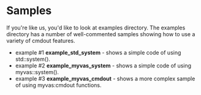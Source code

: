 # Samples

If you're like us, you'd like to look at examples directory.
The examples directory has a number of well-commented samples showing how to use a
variety of cmdout features.

*   example #1 **example_std_system** - shows a simple code of using std::system().
*   example #2 **example_myvas_system** - shows a simple code of using myvas::system().
*   example #3 **example_myvas_cmdout** - shows a more complex sample of using myvas:cmdout functions.
